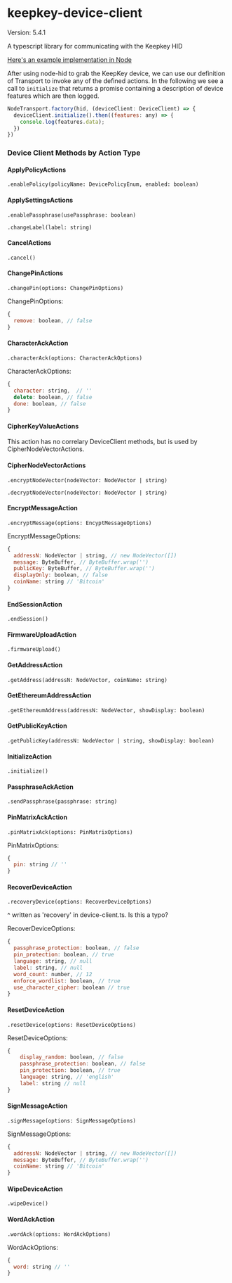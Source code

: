 # keepkey-device-client
Version: 5.4.1

A typescript library for communicating with the Keepkey HID

[Here's an example implementation in Node](https://github.com/keepkey/Node-example "A Node Example")

After using node-hid to grab the KeepKey device, we can use our definition of Transport to invoke any of the defined actions. In the following we see a call to `initialize` that returns a promise containing a description of device features which are then logged.

```javascript
NodeTransport.factory(hid, (deviceClient: DeviceClient) => {
  deviceClient.initialize().then((features: any) => {
    console.log(features.data);
  })
})
```

### Device Client Methods by Action Type

#### ApplyPolicyActions

`.enablePolicy(policyName: DevicePolicyEnum, enabled: boolean)`

#### ApplySettingsActions

`.enablePassphrase(usePassphrase: boolean)`

`.changeLabel(label: string)`

#### CancelActions

`.cancel()`

#### ChangePinActions

`.changePin(options: ChangePinOptions)`

ChangePinOptions:

```javascript
{
  remove: boolean, // false
}
```

#### CharacterAckAction

`.characterAck(options: CharacterAckOptions)`

CharacterAckOptions:

```javascript
{
  character: string,  // ''
  delete: boolean, // false
  done: boolean, // false
}
```

#### CipherKeyValueActions

This action has no correlary DeviceClient methods, but is used by CipherNodeVectorActions.

#### CipherNodeVectorActions

`.encryptNodeVector(nodeVector: NodeVector | string)`

`.decryptNodeVector(nodeVector: NodeVector | string)`

#### EncryptMessageAction

`.encryptMessage(options: EncyptMessageOptions)`

EncryptMessageOptions:

```javascript
{
  addressN: NodeVector | string, // new NodeVector([])
  message: ByteBuffer, // ByteBuffer.wrap('')
  publicKey: ByteBuffer, // ByteBuffer.wrap('')
  displayOnly: boolean, // false
  coinName: string // 'Bitcoin'
}
```

#### EndSessionAction

`.endSession()`

#### FirmwareUploadAction

`.firmwareUpload()`

#### GetAddressAction

`.getAddress(addressN: NodeVector, coinName: string)`

#### GetEthereumAddressAction

`.getEthereumAddress(addressN: NodeVector, showDisplay: boolean)`

#### GetPublicKeyAction

`.getPublicKey(addressN: NodeVector | string, showDisplay: boolean)`

#### InitializeAction

`.initialize()`

#### PassphraseAckAction

`.sendPassphrase(passphrase: string)`

#### PinMatrixAckAction

`.pinMatrixAck(options: PinMatrixOptions)`

PinMatrixOptions:

```javascript
{
  pin: string // ''
}
```

#### RecoverDeviceAction

`.recoveryDevice(options: RecoverDeviceOptions)`

^ written as 'recovery' in device-client.ts. Is this a typo?

RecoverDeviceOptions:

```javascript
{
  passphrase_protection: boolean, // false
  pin_protection: boolean, // true
  language: string, // null
  label: string, // null
  word_count: number, // 12
  enforce_wordlist: boolean, // true
  use_character_cipher: boolean // true
}
```

#### ResetDeviceAction

`.resetDevice(options: ResetDeviceOptions)`

ResetDeviceOptions:

```javascript
{
    display_random: boolean, // false
    passphrase_protection: boolean, // false
    pin_protection: boolean, // true
    language: string, // 'english'
    label: string // null
}
```

#### SignMessageAction

`.signMessage(options: SignMessageOptions)`

SignMessageOptions:

```javascript
{
  addressN: NodeVector | string, // new NodeVector([])
  message: ByteBuffer, // ByteBuffer.wrap('')
  coinName: string // 'Bitcoin'
}
```

#### WipeDeviceAction

`.wipeDevice()`

#### WordAckAction

`.wordAck(options: WordAckOptions)`

WordAckOptions:

```javascript
{
  word: string // ''
}
```

